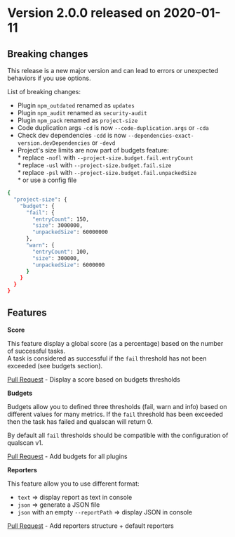 # Version 2.0.0 released on 2020-01-11

## Breaking changes

This release is a new major version and can lead to errors or unexpected behaviors if you use options.

List of breaking changes:
- Plugin `npm_outdated` renamed as `updates`
- Plugin `npm_audit` renamed as `security-audit`
- Plugin `npm_pack` renamed as `project-size`
- Code duplication args `-cd` is now `--code-duplication.args` or `-cda`
- Check dev dependencies `-cdd` is now `--dependencies-exact-version.devDependencies` or `-devd`
- Project's size limits are now part of budgets feature:  
        * replace `-nofl` with `--project-size.budget.fail.entryCount`  
        * replace `-usl` with `--project-size.budget.fail.size`  
        * replace `-psl` with `--project-size.budget.fail.unpackedSize`  
        * or use a config file
```bash
{
  "project-size": {
    "budget": {
      "fail": {
        "entryCount": 150,
        "size": 3000000,
        "unpackedSize": 60000000
      },
      "warn": {
        "entryCount": 100,
        "size": 300000,
        "unpackedSize": 6000000
      }
    }
  }
}
```

## Features

**Score**

This feature display a global score (as a percentage) based on the number of successful tasks.   
A task is considered as successful if the `fail` threshold has not been exceeded (see budgets section).

[Pull Request](https://github.com/wallet77/qualscan/pull/14) - Display a score based on budgets thresholds

**Budgets**

Budgets allow you to defined three thresholds (fail, warn and info) based on different values for many metrics.
If the `fail` threshold has been exceeded then the task has failed and qualscan will return 0.

By default all `fail` thresholds should be compatible with the configuration of qualscan v1.

[Pull Request](https://github.com/wallet77/qualscan/pull/12) - Add budgets for all plugins

**Reporters**

This feature allow you to use different format:
- `text` => display report as text in console
- `json` => generate a JSON file
- `json` with an empty `--reportPath` => display JSON in console

[Pull Request](https://github.com/wallet77/qualscan/pull/16) - Add reporters structure + default reporters
